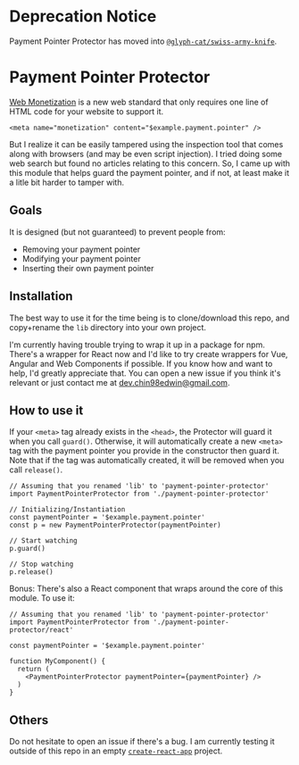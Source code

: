 # Deprecation Notice
Payment Pointer Protector has moved into [`@glyph-cat/swiss-army-knife`](https://github.com/glyph-cat/swiss-army-knife).

# Payment Pointer Protector

[Web Monetization](https://webmonetization.org) is a new web standard that only requires one line of HTML code for your website to support it.

    <meta name="monetization" content="$example.payment.pointer" />

But I realize it can be easily tampered using the inspection tool that comes along with browsers (and may be even script injection). I tried doing some web search but found no articles relating to this concern. So, I came up with this module that helps guard the payment pointer, and if not, at least make it a litle bit harder to tamper with.

## Goals

It is designed (but not guaranteed) to prevent people from:
* Removing your payment pointer
* Modifying your payment pointer
* Inserting their own payment pointer

## Installation
The best way to use it for the time being is to clone/download this repo, and copy+rename the `lib` directory into your own project.

I'm currently having trouble trying to wrap it up in a package for npm. There's a wrapper for React now and I'd like to try create wrappers for Vue, Angular and Web Components if possible. If you know how and want to help, I'd greatly appreciate that. You can open a new issue if you think it's relevant or just contact me at [dev.chin98edwin@gmail.com](mailto:dev.chin98edwin@gmail.com).

## How to use it
If your `<meta>` tag already exists in the `<head>`, the Protector will guard it when you call `guard()`. Otherwise, it will automatically create a new `<meta>` tag with the payment pointer you provide in the constructor then guard it. Note that if the tag was automatically created, it will be removed when you call `release()`.

    // Assuming that you renamed 'lib' to 'payment-pointer-protector'
    import PaymentPointerProtector from './payment-pointer-protector'

    // Initializing/Instantiation
    const paymentPointer = '$example.payment.pointer'
    const p = new PaymentPointerProtector(paymentPointer)

    // Start watching
    p.guard()

    // Stop watching
    p.release()

Bonus: There's also a React component that wraps around the core of this module. To use it:

    // Assuming that you renamed 'lib' to 'payment-pointer-protector'
    import PaymentPointerProtector from './payment-pointer-protector/react'

    const paymentPointer = '$example.payment.pointer'

    function MyComponent() {
      return (
        <PaymentPointerProtector paymentPointer={paymentPointer} />
      )
    }

## Others
Do not hesitate to open an issue if there's a bug.
I am currently testing it outside of this repo in an empty [`create-react-app`](https://github.com/facebook/create-react-app) project.
